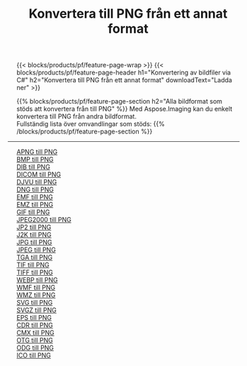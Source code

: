 ﻿---
title: Konvertera till PNG från ett annat format 
weight: 3920
url: /sv/java/conversion/to/png 
lang: sv
langdirlevel: 2
locales: zh-hans,ja,it,ru,de,es,fr,nl,id,lt,pl,pt,vi,tr,ko,zh-hant,ar,hi,th,sv,cs,uk,he
description: Med Aspose.Imaging kan du enkelt konvertera till PNG från andra format
---

{{< blocks/products/pf/feature-page-wrap >}}
{{< blocks/products/pf/feature-page-header h1="Konvertering av bildfiler via C#" h2="Konvertera till PNG från ett annat format" downloadText="Ladda ner" >}}


{{% blocks/products/pf/feature-page-section  h2="Alla bildformat som stöds att konvertera från till PNG" %}}
Med Aspose.Imaging kan du enkelt konvertera till PNG från andra bildformat.
<br/>
Fullständig lista över omvandlingar som stöds:
{{% /blocks/products/pf/feature-page-section %}}
<div class="container-fluid productfamilypage bg-gray">
    <div class="convertypes bg-gray agp-content section">
        <div class="container">
		<hr style="margin-left:-20px;"/>
		<div class="row other-converters">
		    <div class='col-md-2 other-converter remove-lp remove-rp'><a href="/imaging/sv/java/conversion/apng-to-png" >APNG till PNG</a></div>
<div class='col-md-2 other-converter remove-lp remove-rp'><a href="/imaging/sv/java/conversion/bmp-to-png" >BMP till PNG</a></div>
<div class='col-md-2 other-converter remove-lp remove-rp'><a href="/imaging/sv/java/conversion/dib-to-png" >DIB till PNG</a></div>
<div class='col-md-2 other-converter remove-lp remove-rp'><a href="/imaging/sv/java/conversion/dicom-to-png" >DICOM till PNG</a></div>
<div class='col-md-2 other-converter remove-lp remove-rp'><a href="/imaging/sv/java/conversion/djvu-to-png" >DJVU till PNG</a></div>
<div class='col-md-2 other-converter remove-lp remove-rp'><a href="/imaging/sv/java/conversion/dng-to-png" >DNG till PNG</a></div>
<div class='col-md-2 other-converter remove-lp remove-rp'><a href="/imaging/sv/java/conversion/emf-to-png" >EMF till PNG</a></div>
<div class='col-md-2 other-converter remove-lp remove-rp'><a href="/imaging/sv/java/conversion/emz-to-png" >EMZ till PNG</a></div>
<div class='col-md-2 other-converter remove-lp remove-rp'><a href="/imaging/sv/java/conversion/gif-to-png" >GIF till PNG</a></div>
<div class='col-md-2 other-converter remove-lp remove-rp'><a href="/imaging/sv/java/conversion/jpeg2000-to-png" >JPEG2000 till PNG</a></div>
<div class='col-md-2 other-converter remove-lp remove-rp'><a href="/imaging/sv/java/conversion/jp2-to-png" >JP2 till PNG</a></div>
<div class='col-md-2 other-converter remove-lp remove-rp'><a href="/imaging/sv/java/conversion/j2k-to-png" >J2K till PNG</a></div>
<div class='col-md-2 other-converter remove-lp remove-rp'><a href="/imaging/sv/java/conversion/jpg-to-png" >JPG till PNG</a></div>
<div class='col-md-2 other-converter remove-lp remove-rp'><a href="/imaging/sv/java/conversion/jpeg-to-png" >JPEG till PNG</a></div>
<div class='col-md-2 other-converter remove-lp remove-rp'><a href="/imaging/sv/java/conversion/tga-to-png" >TGA till PNG</a></div>
<div class='col-md-2 other-converter remove-lp remove-rp'><a href="/imaging/sv/java/conversion/tif-to-png" >TIF till PNG</a></div>
<div class='col-md-2 other-converter remove-lp remove-rp'><a href="/imaging/sv/java/conversion/tiff-to-png" >TIFF till PNG</a></div>
<div class='col-md-2 other-converter remove-lp remove-rp'><a href="/imaging/sv/java/conversion/webp-to-png" >WEBP till PNG</a></div>
<div class='col-md-2 other-converter remove-lp remove-rp'><a href="/imaging/sv/java/conversion/wmf-to-png" >WMF till PNG</a></div>
<div class='col-md-2 other-converter remove-lp remove-rp'><a href="/imaging/sv/java/conversion/wmz-to-png" >WMZ till PNG</a></div>
<div class='col-md-2 other-converter remove-lp remove-rp'><a href="/imaging/sv/java/conversion/svg-to-png" >SVG till PNG</a></div>
<div class='col-md-2 other-converter remove-lp remove-rp'><a href="/imaging/sv/java/conversion/svgz-to-png" >SVGZ till PNG</a></div>
<div class='col-md-2 other-converter remove-lp remove-rp'><a href="/imaging/sv/java/conversion/eps-to-png" >EPS till PNG</a></div>
<div class='col-md-2 other-converter remove-lp remove-rp'><a href="/imaging/sv/java/conversion/cdr-to-png" >CDR till PNG</a></div>
<div class='col-md-2 other-converter remove-lp remove-rp'><a href="/imaging/sv/java/conversion/cmx-to-png" >CMX till PNG</a></div>
<div class='col-md-2 other-converter remove-lp remove-rp'><a href="/imaging/sv/java/conversion/otg-to-png" >OTG till PNG</a></div>
<div class='col-md-2 other-converter remove-lp remove-rp'><a href="/imaging/sv/java/conversion/odg-to-png" >ODG till PNG</a></div>
<div class='col-md-2 other-converter remove-lp remove-rp'><a href="/imaging/sv/java/conversion/ico-to-png" >ICO till PNG</a></div>
                </div>
        </div>
    </div>
</div>
<br/>


